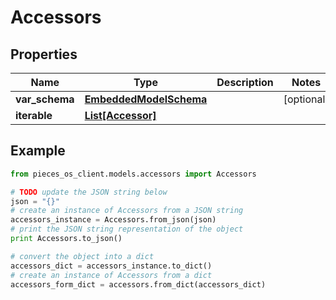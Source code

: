 # Accessors


## Properties

Name | Type | Description | Notes
------------ | ------------- | ------------- | -------------
**var_schema** | [**EmbeddedModelSchema**](EmbeddedModelSchema) |  | [optional] 
**iterable** | [**List[Accessor]**](Accessor) |  | 

## Example

```python
from pieces_os_client.models.accessors import Accessors

# TODO update the JSON string below
json = "{}"
# create an instance of Accessors from a JSON string
accessors_instance = Accessors.from_json(json)
# print the JSON string representation of the object
print Accessors.to_json()

# convert the object into a dict
accessors_dict = accessors_instance.to_dict()
# create an instance of Accessors from a dict
accessors_form_dict = accessors.from_dict(accessors_dict)
```



